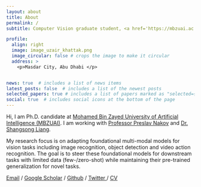 ```yaml
---
layout: about
title: About
permalink: /
subtitle: Computer Vision graduate student, <a href='https://mbzuai.ac.ae/'>MBZUAI</a>, Abu-Dhabi - BSc from <a href='https://seecs.nust.edu.pk/'>SEECS, NUST</a>, Pakistan.

profile:
  align: right
  image: image_uzair_khattak.png
  image_circular: false # crops the image to make it circular
  address: >
    <p>Masdar City, Abu Dhabi </p>


news: true  # includes a list of news items
latest_posts: false  # includes a list of the newest posts
selected_papers: true # includes a list of papers marked as "selected={true}"
social: true  # includes social icons at the bottom of the page
---
```


Hi, I am Ph.D. candidate at [Mohamed Bin Zayed University of Artificial Intelligence (MBZUAI)](https://mbzuai.ac.ae/). I am working with [Professor Preslav Nakov](https://scholar.google.com/citations?user=DfXsKZ4AAAAJ&hl=en) and [Dr. Shangsong Liang](https://scholar.google.com/citations?user=4uggVcIAAAAJ&hl=en).

My research focus is on adapting foundational multi-modal models for vision tasks including image recognition, object detection and video action recognition. The goal is to steer these foundational models for downstream tasks with limited data (few-/zero-shot) while maintaining their pre-trained generalization for novel tasks. 

 <a href="mailto:muzair.khattak99@gmail.com">Email</a>  /  <a href="https://scholar.google.com/citations?user=M6fFL4gAAAAJ&hl=en&authuser=1">Google Scholar</a>  /  <a href="https://github.com/muzairkhattak">Github</a>  /  <a href="https://twitter.com/muzairkhattak">Twitter </a>  /  <a href="https://muzairkhattak.github.io/assets/pdf/CV_MuhammadUzairKhattak.pdf">CV</a> 

[//]: # (<p align="justify" style="color:MediumSeaGreen;"> I am currently applying for Ph.D. in Computer Science/ Computer Vision for Fall 2023! I am interested in multi-modal understanding and generalization tasks for mainstream computer vision tasks.</p>)
